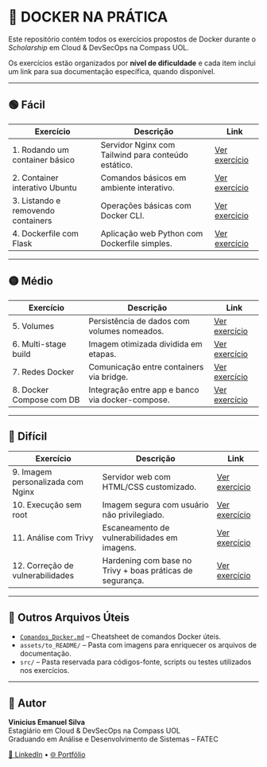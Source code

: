 # 🐋 **DOCKER NA PRÁTICA**

Este repositório contém todos os exercícios propostos de Docker durante o *Scholarship* em Cloud & DevSecOps na Compass UOL.

Os exercícios estão organizados por **nível de dificuldade** e cada item inclui um link para sua documentação específica, quando disponível.

---

## 🟢 **Fácil**

| Exercício | Descrição | Link |
|----------|-----------|------|
| 1. Rodando um container básico | Servidor Nginx com Tailwind para conteúdo estático. | [Ver exercício](./01-nginx-tailwind/nginx-tailwind.md) |
| 2. Container interativo Ubuntu | Comandos básicos em ambiente interativo. | [Ver exercício](./02-ubuntu-interativo/ubunutu-interativo.md) |
| 3. Listando e removendo containers | Operações básicas com Docker CLI. | [Ver exercício](./03-gerenciando-containers/gerenciando-containers.md) |
| 4. Dockerfile com Flask | Aplicação web Python com Dockerfile simples. | [Ver exercício](./04-flask/flask.md) |

---

## 🟡 **Médio**

| Exercício | Descrição | Link |
|----------|-----------|------|
| 5. Volumes | Persistência de dados com volumes nomeados. | [Ver exercício](./05-persistencia-dados/persistencia-dados.md) |
| 6. Multi-stage build | Imagem otimizada dividida em etapas. | [Ver exercício](./06-multi-stage/multi-stage.md) |
| 7. Redes Docker | Comunicação entre containers via bridge. | [Ver exercício](./07-redes/redes.md) |
| 8. Docker Compose com DB | Integração entre app e banco via docker-compose. | [Ver exercício](./08-compose/compose.md) |

---

## 🔴 **Difícil**

| Exercício | Descrição | Link |
|----------|-----------|------|
| 9. Imagem personalizada com Nginx | Servidor web com HTML/CSS customizado. | [Ver exercício](./09-creative-tim/) |
| 10. Execução sem root | Imagem segura com usuário não privilegiado. | [Ver exercício](./10-no-root/no-root.md) |
| 11. Análise com Trivy | Escaneamento de vulnerabilidades em imagens. | [Ver exercício](./11-trivy/trivy.md) |
| 12. Correção de vulnerabilidades | Hardening com base no Trivy + boas práticas de segurança. | [Ver exercício](./12-corrigindo-vulnerabilidades/corrigindo-vulnerabilidades.md) |

---

## 📁 **Outros Arquivos Úteis**

- [`Comandos_Docker.md`](./Comandos_Docker.md) – Cheatsheet de comandos Docker úteis.
- `assets/to_README/` – Pasta com imagens para enriquecer os arquivos de documentação.
- `src/` – Pasta reservada para códigos-fonte, scripts ou testes utilizados nos exercícios.

---

## 📌 **Autor**

**Vinicius Emanuel Silva**  
Estagiário em Cloud & DevSecOps na Compass UOL  
Graduando em Análise e Desenvolvimento de Sistemas – FATEC

[🔗 LinkedIn](https://www.linkedin.com/in/seu-perfil) • [🌐 Portfólio](https://seu-site.dev)
